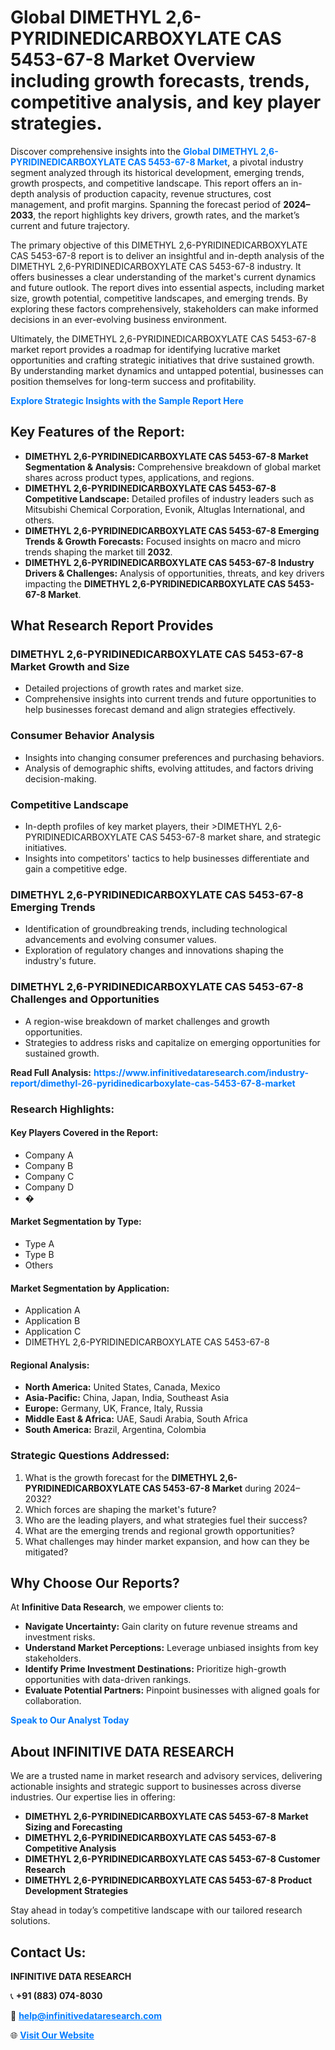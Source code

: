 <h1>Global DIMETHYL 2,6-PYRIDINEDICARBOXYLATE CAS 5453-67-8 Market Overview including growth forecasts, trends, competitive analysis, and key player strategies.</h1>
<p>
Discover comprehensive insights into the 
<a href="https://www.infinitivedataresearch.com/industry-report/dimethyl-26-pyridinedicarboxylate-cas-5453-67-8-market" rel="dofollow" style="color: #007BFF; text-decoration: none;"><strong>Global DIMETHYL 2,6-PYRIDINEDICARBOXYLATE CAS 5453-67-8 Market</strong></a>, a pivotal industry segment analyzed through its historical development, emerging trends, growth prospects, and competitive landscape. This report offers an in-depth analysis of production capacity, revenue structures, cost management, and profit margins. Spanning the forecast period of <strong>2024–2033</strong>, the report highlights key drivers, growth rates, and the market’s current and future trajectory.
</p>
<p>
The primary objective of this DIMETHYL 2,6-PYRIDINEDICARBOXYLATE CAS 5453-67-8 report is to deliver an insightful and in-depth analysis of the DIMETHYL 2,6-PYRIDINEDICARBOXYLATE CAS 5453-67-8 industry. It offers businesses a clear understanding of the market's current dynamics and future outlook. The report dives into essential aspects, including market size, growth potential, competitive landscapes, and emerging trends. By exploring these factors comprehensively, stakeholders can make informed decisions in an ever-evolving business environment.
</p>
<p>
Ultimately, the DIMETHYL 2,6-PYRIDINEDICARBOXYLATE CAS 5453-67-8 market report provides a roadmap for identifying lucrative market opportunities and crafting strategic initiatives that drive sustained growth. By understanding market dynamics and untapped potential, businesses can position themselves for long-term success and profitability.
</p>
<p>
<a href="https://www.infinitivedataresearch.com/request-sample/reportId=110172" style="color: #007BFF; text-decoration: none;"><strong>Explore Strategic Insights with the Sample Report Here</strong></a>
</p>

<h2>Key Features of the Report:</h2>
<ul>
<li><strong>DIMETHYL 2,6-PYRIDINEDICARBOXYLATE CAS 5453-67-8 Market Segmentation & Analysis:</strong> Comprehensive breakdown of global market shares across product types, applications, and regions.</li>
<li><strong>DIMETHYL 2,6-PYRIDINEDICARBOXYLATE CAS 5453-67-8 Competitive Landscape:</strong> Detailed profiles of industry leaders such as Mitsubishi Chemical Corporation, Evonik, Altuglas International, and others.</li>
<li><strong>DIMETHYL 2,6-PYRIDINEDICARBOXYLATE CAS 5453-67-8 Emerging Trends & Growth Forecasts:</strong> Focused insights on macro and micro trends shaping the market till <strong>2032</strong>.</li>
<li><strong>DIMETHYL 2,6-PYRIDINEDICARBOXYLATE CAS 5453-67-8 Industry Drivers & Challenges:</strong> Analysis of opportunities, threats, and key drivers impacting the <strong>DIMETHYL 2,6-PYRIDINEDICARBOXYLATE CAS 5453-67-8 Market</strong>.</li>
</ul>

<h2>What Research Report Provides</h2>
<h3>DIMETHYL 2,6-PYRIDINEDICARBOXYLATE CAS 5453-67-8 Market Growth and Size</h3>
<ul>
<li>Detailed projections of growth rates and market size.</li>
<li>Comprehensive insights into current trends and future opportunities to help businesses forecast demand and align strategies effectively.</li>
</ul>

<h3>Consumer Behavior Analysis</h3>
<ul>
<li>Insights into changing consumer preferences and purchasing behaviors.</li>
<li>Analysis of demographic shifts, evolving attitudes, and factors driving decision-making.</li>
</ul>

<h3>Competitive Landscape</h3>
<ul>
<li>In-depth profiles of key market players, their >DIMETHYL 2,6-PYRIDINEDICARBOXYLATE CAS 5453-67-8 market share, and strategic initiatives.</li>
<li>Insights into competitors' tactics to help businesses differentiate and gain a competitive edge.</li>
</ul>

<h3>DIMETHYL 2,6-PYRIDINEDICARBOXYLATE CAS 5453-67-8 Emerging Trends</h3>
<ul>
<li>Identification of groundbreaking trends, including technological advancements and evolving consumer values.</li>
<li>Exploration of regulatory changes and innovations shaping the industry's future.</li>
</ul>

<h3>DIMETHYL 2,6-PYRIDINEDICARBOXYLATE CAS 5453-67-8 Challenges and Opportunities</h3>
<ul>
<li>A region-wise breakdown of market challenges and growth opportunities.</li>
<li>Strategies to address risks and capitalize on emerging opportunities for sustained growth.</li>
</ul>
<p><strong>Read Full Analysis:</strong> <a href="https://www.infinitivedataresearch.com/industry-report/dimethyl-26-pyridinedicarboxylate-cas-5453-67-8-market" rel="dofollow" style="color: #007BFF; text-decoration: none;"><strong>https://www.infinitivedataresearch.com/industry-report/dimethyl-26-pyridinedicarboxylate-cas-5453-67-8-market</strong></a></p>
<h3>Research Highlights:</h3>
<h4>Key Players Covered in the Report:</h4>
<ul><li>Company A</li><li>Company B</li><li>Company C</li><li>Company D</li><li>�</li></ul>
<h4>Market Segmentation by Type:</h4>
<ul><li>Type A</li><li>Type B</li><li>Others</li></ul>
<h4>Market Segmentation by Application:</h4>
<ul><li>Application A</li><li>Application B</li><li>Application C</li><li>DIMETHYL 2,6-PYRIDINEDICARBOXYLATE CAS 5453-67-8</li></ul>

<h4>Regional Analysis:</h4>
<ul>
<li><strong>North America:</strong> United States, Canada, Mexico</li>
<li><strong>Asia-Pacific:</strong> China, Japan, India, Southeast Asia</li>
<li><strong>Europe:</strong> Germany, UK, France, Italy, Russia</li>
<li><strong>Middle East & Africa:</strong> UAE, Saudi Arabia, South Africa</li>
<li><strong>South America:</strong> Brazil, Argentina, Colombia</li>
</ul>

<h3>Strategic Questions Addressed:</h3>
<ol>
<li>What is the growth forecast for the <strong>DIMETHYL 2,6-PYRIDINEDICARBOXYLATE CAS 5453-67-8 Market</strong> during 2024–2032?</li>
<li>Which forces are shaping the market's future?</li>
<li>Who are the leading players, and what strategies fuel their success?</li>
<li>What are the emerging trends and regional growth opportunities?</li>
<li>What challenges may hinder market expansion, and how can they be mitigated?</li>
</ol>

<h2>Why Choose Our Reports?</h2>
<p>At <strong>Infinitive Data Research</strong>, we empower clients to:</p>
<ul>
<li><strong>Navigate Uncertainty:</strong> Gain clarity on future revenue streams and investment risks.</li>
<li><strong>Understand Market Perceptions:</strong> Leverage unbiased insights from key stakeholders.</li>
<li><strong>Identify Prime Investment Destinations:</strong> Prioritize high-growth opportunities with data-driven rankings.</li>
<li><strong>Evaluate Potential Partners:</strong> Pinpoint businesses with aligned goals for collaboration.</li>
</ul>
<p><a href="https://www.infinitivedataresearch.com/industry-report/dimethyl-26-pyridinedicarboxylate-cas-5453-67-8-market" rel="dofollow" style="color: #007BFF; text-decoration: none;"><strong>Speak to Our Analyst Today</strong></a></p>

<h2>About INFINITIVE DATA RESEARCH</h2>
<p>We are a trusted name in market research and advisory services, delivering actionable insights and strategic support to businesses across diverse industries. Our expertise lies in offering:</p>
<ul>
<li><strong>DIMETHYL 2,6-PYRIDINEDICARBOXYLATE CAS 5453-67-8 Market Sizing and Forecasting</strong></li>
<li><strong>DIMETHYL 2,6-PYRIDINEDICARBOXYLATE CAS 5453-67-8 Competitive Analysis</strong></li>
<li><strong>DIMETHYL 2,6-PYRIDINEDICARBOXYLATE CAS 5453-67-8 Customer Research</strong></li>
<li><strong>DIMETHYL 2,6-PYRIDINEDICARBOXYLATE CAS 5453-67-8 Product Development Strategies</strong></li>
</ul>
<p>Stay ahead in today’s competitive landscape with our tailored research solutions.</p>

<h2>Contact Us:</h2>
<p><strong>INFINITIVE DATA RESEARCH</strong></p>
<p>📞 <strong>+91 (883) 074-8030</strong></p>
<p>📧 <strong><a href="mailto:help@infinitivedataresearch.com" style="color: #007BFF;">help@infinitivedataresearch.com</a></strong></p>
<p>🌐 <strong><a href="https://www.infinitivedataresearch.com" rel="dofollow" style="color: #007BFF;">Visit Our Website</a></strong></p>